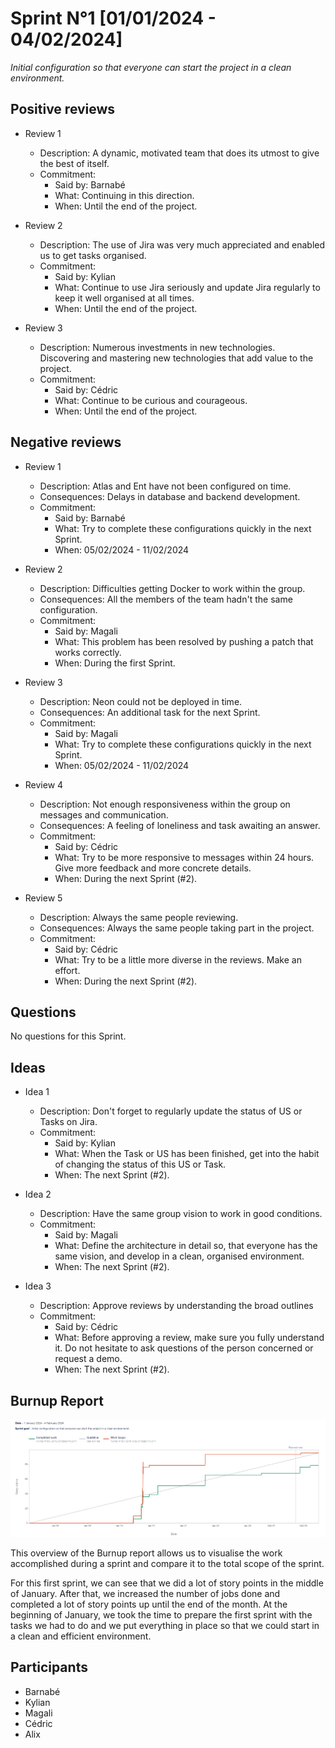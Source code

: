 # Sprint N°1 [01/01/2024 - 04/02/2024]

_Initial configuration so that everyone can start the project in a clean environment._

## Positive reviews

- Review 1

  - Description: A dynamic, motivated team that does its utmost to give the best of itself.
  - Commitment:
    - Said by: Barnabé
    - What: Continuing in this direction.
    - When: Until the end of the project.

- Review 2

  - Description: The use of Jira was very much appreciated and enabled us to get tasks organised.
  - Commitment:
    - Said by: Kylian
    - What: Continue to use Jira seriously and update Jira regularly to keep it well organised at all times.
    - When: Until the end of the project.

- Review 3

  - Description: Numerous investments in new technologies. Discovering and mastering new technologies that add value to the project.
  - Commitment:
    - Said by: Cédric
    - What: Continue to be curious and courageous.
    - When: Until the end of the project.

## Negative reviews

- Review 1

  - Description: Atlas and Ent have not been configured on time.
  - Consequences: Delays in database and backend development.
  - Commitment:
    - Said by: Barnabé
    - What: Try to complete these configurations quickly in the next Sprint.
    - When: 05/02/2024 - 11/02/2024

- Review 2

  - Description: Difficulties getting Docker to work within the group.
  - Consequences: All the members of the team hadn't the same configuration.
  - Commitment:
    - Said by: Magali
    - What: This problem has been resolved by pushing a patch that works correctly.
    - When: During the first Sprint.

- Review 3

  - Description: Neon could not be deployed in time.
  - Consequences: An additional task for the next Sprint.
  - Commitment:
    - Said by: Magali
    - What: Try to complete these configurations quickly in the next Sprint.
    - When: 05/02/2024 - 11/02/2024

- Review 4

  - Description: Not enough responsiveness within the group on messages and communication.
  - Consequences: A feeling of loneliness and task awaiting an answer.
  - Commitment:
    - Said by: Cédric
    - What: Try to be more responsive to messages within 24 hours. Give more feedback and more concrete details.
    - When: During the next Sprint (#2).

- Review 5

  - Description: Always the same people reviewing.
  - Consequences: Always the same people taking part in the project.
  - Commitment:
    - Said by: Cédric
    - What: Try to be a little more diverse in the reviews. Make an effort.
    - When: During the next Sprint (#2).

## Questions

No questions for this Sprint.

## Ideas

- Idea 1

  - Description: Don't forget to regularly update the status of US or Tasks on Jira.
  - Commitment:
    - Said by: Kylian
    - What: When the Task or US has been finished, get into the habit of changing the status of this US or Task.
    - When: The next Sprint (#2).

- Idea 2

  - Description: Have the same group vision to work in good conditions.
  - Commitment:
    - Said by: Magali
    - What: Define the architecture in detail so, that everyone has the same vision, and develop in a clean, organised environment.
    - When: The next Sprint (#2).

- Idea 3

  - Description: Approve reviews by understanding the broad outlines
  - Commitment:
    - Said by: Cédric
    - What: Before approving a review, make sure you fully understand it. Do not hesitate to ask questions of the person concerned or request a demo.
    - When: The next Sprint (#2).

## Burnup Report

![image](./Sprint1.png)

This overview of the Burnup report allows us to visualise the work accomplished during a sprint and compare it to the total scope of the sprint.

For this first sprint, we can see that we did a lot of story points in the middle of January.
After that, we increased the number of jobs done and completed a lot of story points up until the end of the month.
At the beginning of January, we took the time to prepare the first sprint with the tasks we had to do and we put everything in place so that we could start in a clean and efficient environment.

## Participants

- Barnabé
- Kylian
- Magali
- Cédric
- Alix
